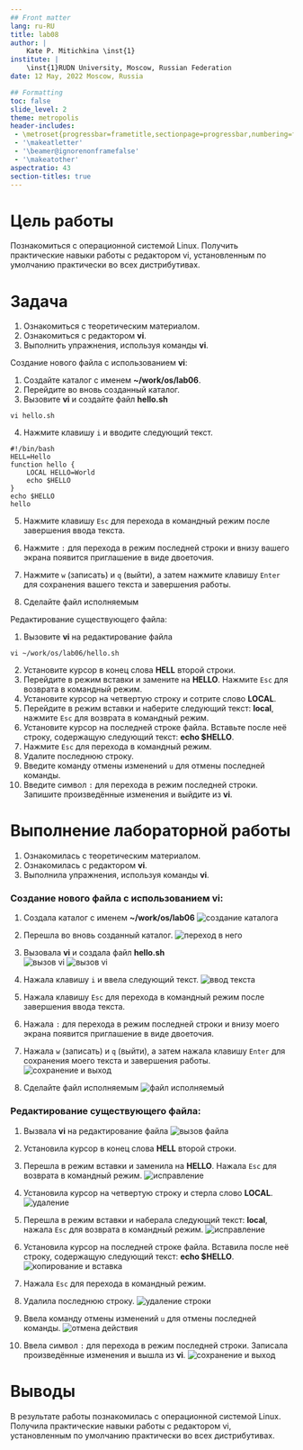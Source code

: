 ```yaml
---
## Front matter
lang: ru-RU
title: lab08
author: |
	Kate P. Mitichkina \inst{1}
institute: |
	\inst{1}RUDN University, Moscow, Russian Federation
date: 12 May, 2022 Moscow, Russia

## Formatting
toc: false
slide_level: 2
theme: metropolis
header-includes: 
 - \metroset{progressbar=frametitle,sectionpage=progressbar,numbering=fraction}
 - '\makeatletter'
 - '\beamer@ignorenonframefalse'
 - '\makeatother'
aspectratio: 43
section-titles: true
---
```

# Цель работы

Познакомиться с операционной системой Linux. Получить практические навыки работы с редактором vi, установленным по умолчанию практически во всех дистрибутивах.

# Задача
1.	Ознакомиться с теоретическим материалом.
2.	Ознакомиться с редактором  **vi**.
3.	Выполнить упражнения, используя команды  **vi**.

Создание нового файла с использованием **vi**:
1.	Создайте каталог с именем **~/work/os/lab06**.
2.	Перейдите во вновь созданный каталог.
3.	Вызовите **vi** и создайте файл **hello.sh**  
```
vi hello.sh
```
4.	Нажмите клавишу  `i`	и вводите следующий текст.
```
#!/bin/bash 
HELL=Hello 
function hello {
    LOCAL HELLO=World
    echo $HELLO
}
echo $HELLO 
hello
```
 
5.	Нажмите клавишу `Esc` для перехода в командный режим после завершения ввода текста.
 
6.	Нажмите `:`	для перехода в режим последней строки и внизу вашего экрана появится приглашение в виде двоеточия.
 
7.	Нажмите `w` (записать) и `q` (выйти), а затем нажмите клавишу `Enter` для сохранения вашего текста и завершения работы.
8.	Сделайте файл исполняемым

Редактирование существующего файла:
1.	Вызовите **vi** на редактирование файла
```
vi ~/work/os/lab06/hello.sh
```
 
2.	Установите курсор в конец слова **HELL** второй строки.
3.	Перейдите в режим вставки и замените на **HELLO**. Нажмите `Esc` для возврата в командный режим.
4.	Установите курсор на четвертую строку и сотрите слово **LOCAL**.
5.	Перейдите в режим вставки и наберите следующий текст: **local**, нажмите `Esc` для возврата в командный режим.
6.	Установите курсор на последней строке файла. Вставьте после неё строку, содержащую следующий текст: **echo $HELLO**.
7.	Нажмите	`Esc` для перехода в командный режим.
8.	Удалите последнюю строку.
9.	Введите команду отмены изменений `u` для отмены последней команды.
10.	Введите символ `:`	для перехода в режим последней строки. Запишите произведённые изменения и выйдите из **vi**.

# Выполнение лабораторной работы
1.	Ознакомилась с теоретическим материалом.
2.	Ознакомилась с редактором  **vi**.
3.	Выполнила упражнения, используя команды  **vi**.

### Создание нового файла с использованием **vi**:
1.	Создала каталог с именем **~/work/os/lab06**
![создание каталога](/report/img/1.png)  

2.	Перешла во вновь созданный каталог.
![переход в него](/report/img/2.png)
3.	Вызовала **vi** и создала файл **hello.sh**  
![вызов vi](/report/img/3.png)
![вызов vi](/report/img/4.png)
4.	Нажала клавишу  `i`	и ввела следующий текст.
![ввод текста](/report/img/5.png)
 
5.	Нажала клавишу `Esc` для перехода в командный режим после завершения ввода текста.

6.	Нажала `:`	для перехода в режим последней строки и внизу моего экрана появится приглашение в виде двоеточия.
 
7.	Нажала `w` (записать) и `q` (выйти), а затем нажала клавишу `Enter` для сохранения моего текста и завершения работы.
![сохранение и выход](/report/img/6.png)
8.	Сделайте файл исполняемым
![файл исполняемый](/report/img/8.png)

### Редактирование существующего файла:
1.	Вызвала **vi** на редактирование файла
![вызов файла](/report/img/9.png)
 
2.	Установила курсор в конец слова **HELL** второй строки.

3.	Перешла в режим вставки и заменила на **HELLO**. Нажала `Esc` для возврата в командный режим.
![исправление](/report/img/12.png)
4.	Установила курсор на четвертую строку и стерла слово **LOCAL**.
![удаление](/report/img/13.png)
5.	Перешла в режим вставки и наберала следующий текст: **local**, нажала `Esc` для возврата в командный режим.
![исправление](/report/img/14.png)
6.	Установила курсор на последней строке файла. Вставила после неё строку, содержащую следующий текст: **echo $HELLO**.
![копирование и вставка](/report/img/15.png)
7.	Нажала 	`Esc` для перехода в командный режим.
8.	Удалила последнюю строку.
![удаление строки](/report/img/16.png)
9.	Ввела команду отмены изменений `u` для отмены последней команды.
![отмена действия](/report/img/17.png)
10.	Ввела символ `:`	для перехода в режим последней строки. Записала произведённые изменения и вышла из **vi**.
![сохранение и выход](/report/img/18.png)

# Выводы
В результате работы познакомилась с операционной системой Linux. Получила практические навыки работы с редактором vi, установленным по умолчанию практически во всех дистрибутивах.
